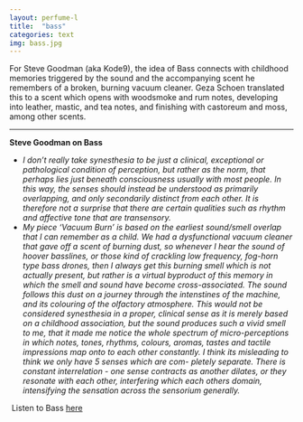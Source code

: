 ```yaml
---
layout: perfume-l
title:  "bass"
categories: text
img: bass.jpg
---
```


For Steve Goodman (aka Kode<span class="kode">9</span>), the idea of Bass connects with childhood memories triggered by the sound and the accompanying scent he remembers of a broken, burning vacuum cleaner. Geza Schoen translated this to a scent which opens with woodsmoke and rum notes, developing into leather, mastic, and tea notes, and finishing with castoreum and moss, among other scents.


- - -

**Steve Goodman on Bass**    
  
- *I don’t really take synesthesia to be just a clinical, exceptional or pathological condition of perception, but rather as the norm, that perhaps lies just beneath consciousness usually with most people. In this way, the senses should instead be understood as primarily overlapping, and only secondarily distinct from each other. It is therefore not a surprise that there are certain qualities such as rhythm and affective tone that are transensory.*   
- *My piece ‘Vacuum Burn’ is based on the earliest sound/smell overlap that I can remember as a child. We had a dysfunctional vacuum cleaner that gave off a scent of burning dust, so whenever I hear the sound of hoover basslines, or those kind of crackling low frequency, fog-horn type bass drones, then I always get this burning smell which is not actually present, but rather is a virtual byproduct of this memory in which the smell and sound have become cross-associated. The sound follows this dust on a journey through the intenstines of the machine, and its colouring of the olfactory atmosphere. This would not be considered synesthesia in a proper, clinical sense as it is merely based on a childhood association, but the sound produces such a vivid smell to me, that it made me notice the whole spectrum of micro-perceptions in which notes, tones, rhythms, colours, aromas, tastes and tactile impressions map onto to each other constantly. I think its misleading to think we only have 5 senses which are com- pletely separate. There is constant interrelation - one sense contracts as another dilates, or they resonate with each other, interfering which each others domain, intensifying the sensation across the sensorium generally.*     

 Listen to Bass [here](http://vimeo.com/92393790)